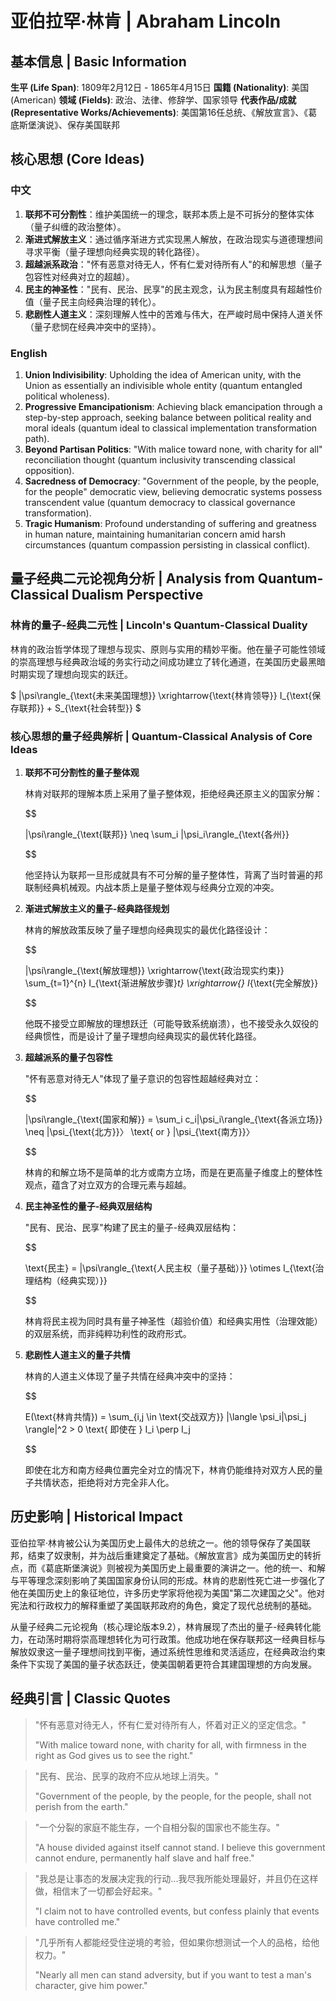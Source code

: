 # 亚伯拉罕·林肯 | Abraham Lincoln

## 基本信息 | Basic Information

**生平 (Life Span)**: 1809年2月12日 - 1865年4月15日
**国籍 (Nationality)**: 美国 (American)
**领域 (Fields)**: 政治、法律、修辞学、国家领导
**代表作品/成就 (Representative Works/Achievements)**: 美国第16任总统、《解放宣言》、《葛底斯堡演说》、保存美国联邦

## 核心思想 (Core Ideas)

### 中文
1. **联邦不可分割性**：维护美国统一的理念，联邦本质上是不可拆分的整体实体（量子纠缠的政治整体）。
2. **渐进式解放主义**：通过循序渐进方式实现黑人解放，在政治现实与道德理想间寻求平衡（量子理想向经典实现的转化路径）。
3. **超越派系政治**："怀有恶意对待无人，怀有仁爱对待所有人"的和解思想（量子包容性对经典对立的超越）。
4. **民主的神圣性**："民有、民治、民享"的民主观念，认为民主制度具有超越性价值（量子民主向经典治理的转化）。
5. **悲剧性人道主义**：深刻理解人性中的苦难与伟大，在严峻时局中保持人道关怀（量子悲悯在经典冲突中的坚持）。

### English
1. **Union Indivisibility**: Upholding the idea of American unity, with the Union as essentially an indivisible whole entity (quantum entangled political wholeness).
2. **Progressive Emancipationism**: Achieving black emancipation through a step-by-step approach, seeking balance between political reality and moral ideals (quantum ideal to classical implementation transformation path).
3. **Beyond Partisan Politics**: "With malice toward none, with charity for all" reconciliation thought (quantum inclusivity transcending classical opposition).
4. **Sacredness of Democracy**: "Government of the people, by the people, for the people" democratic view, believing democratic systems possess transcendent value (quantum democracy to classical governance transformation).
5. **Tragic Humanism**: Profound understanding of suffering and greatness in human nature, maintaining humanitarian concern amid harsh circumstances (quantum compassion persisting in classical conflict).

## 量子经典二元论视角分析 | Analysis from Quantum-Classical Dualism Perspective

### 林肯的量子-经典二元性 | Lincoln's Quantum-Classical Duality

林肯的政治哲学体现了理想与现实、原则与实用的精妙平衡。他在量子可能性领域的崇高理想与经典政治域的务实行动之间成功建立了转化通道，在美国历史最黑暗时期实现了理想向现实的跃迁。

$`
|\psi\rangle_{\text{未来美国理想}} \xrightarrow{\text{林肯领导}} I_{\text{保存联邦}} + S_{\text{社会转型}}
`$

### 核心思想的量子经典解析 | Quantum-Classical Analysis of Core Ideas

1. **联邦不可分割性的量子整体观**

   林肯对联邦的理解本质上采用了量子整体观，拒绝经典还原主义的国家分解：

   $$

   
   |\psi\rangle_{\text{联邦}} \neq \sum_i |\psi_i\rangle_{\text{各州}}
   
   $$

   他坚持认为联邦一旦形成就具有不可分解的量子整体性，背离了当时普遍的邦联制经典机械观。内战本质上是量子整体观与经典分立观的冲突。

2. **渐进式解放主义的量子-经典路径规划**

   林肯的解放政策反映了量子理想向经典现实的最优化路径设计：

   $$

   
   |\psi\rangle_{\text{解放理想}} \xrightarrow{\text{政治现实约束}} \sum_{t=1}^{n} I_{\text{渐进解放步骤}_t} \xrightarrow{} I_{\text{完全解放}}
   
   $$

   他既不接受立即解放的理想跃迁（可能导致系统崩溃），也不接受永久奴役的经典惯性，而是设计了量子理想向经典现实的最优转化路径。

3. **超越派系的量子包容性**

   "怀有恶意对待无人"体现了量子意识的包容性超越经典对立：

   $$

   
   |\psi\rangle_{\text{国家和解}} = \sum_i c_i|\psi_i\rangle_{\text{各派立场}} \neq |\psi_{\text{北方}}〉 \text{ or } |\psi_{\text{南方}}〉
   
   $$

   林肯的和解立场不是简单的北方或南方立场，而是在更高量子维度上的整体性观点，蕴含了对立双方的合理元素与超越。

4. **民主神圣性的量子-经典双层结构**

   "民有、民治、民享"构建了民主的量子-经典双层结构：

   $$

   
   \text{民主} = |\psi\rangle_{\text{人民主权（量子基础）}} \otimes I_{\text{治理结构（经典实现）}}
   
   $$

   林肯将民主视为同时具有量子神圣性（超验价值）和经典实用性（治理效能）的双层系统，而非纯粹功利性的政府形式。

5. **悲剧性人道主义的量子共情**

   林肯的人道主义体现了量子共情在经典冲突中的坚持：

   $$

   
   E(\text{林肯共情}) = \sum_{i,j \in \text{交战双方}} |\langle \psi_i|\psi_j \rangle|^2 > 0 \text{ 即使在 } I_i \perp I_j
   
   $$

   即使在北方和南方经典位置完全对立的情况下，林肯仍能维持对双方人民的量子共情状态，拒绝将对方完全非人化。

## 历史影响 | Historical Impact

亚伯拉罕·林肯被公认为美国历史上最伟大的总统之一。他的领导保存了美国联邦，结束了奴隶制，并为战后重建奠定了基础。《解放宣言》成为美国历史的转折点，而《葛底斯堡演说》则被视为美国历史上最重要的演讲之一。他的统一、和解与平等理念深刻影响了美国国家身份认同的形成。林肯的悲剧性死亡进一步强化了他在美国历史上的象征地位，许多历史学家将他视为美国"第二次建国之父"。他对宪法和行政权力的解释重塑了美国联邦政府的角色，奠定了现代总统制的基础。

从量子经典二元论视角（核心理论版本9.2），林肯展现了杰出的量子-经典转化能力，在动荡时期将崇高理想转化为可行政策。他成功地在保存联邦这一经典目标与解放奴隶这一量子理想间找到平衡，通过系统性思维和灵活适应，在经典政治约束条件下实现了美国的量子状态跃迁，使美国朝着更符合其建国理想的方向发展。

## 经典引言 | Classic Quotes

> "怀有恶意对待无人，怀有仁爱对待所有人，怀着对正义的坚定信念。"
>
> "With malice toward none, with charity for all, with firmness in the right as God gives us to see the right."

> "民有、民治、民享的政府不应从地球上消失。"
>
> "Government of the people, by the people, for the people, shall not perish from the earth."

> "一个分裂的家庭不能生存，一个自相分裂的国家也不能生存。"
>
> "A house divided against itself cannot stand. I believe this government cannot endure, permanently half slave and half free."

> "我总是让事态的发展决定我的行动...我尽我所能处理最好，并且仍在这样做，相信末了一切都会好起来。"
>
> "I claim not to have controlled events, but confess plainly that events have controlled me."

> "几乎所有人都能经受住逆境的考验，但如果你想测试一个人的品格，给他权力。"
>
> "Nearly all men can stand adversity, but if you want to test a man's character, give him power."
